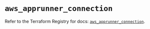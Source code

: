 # `aws_apprunner_connection`

Refer to the Terraform Registry for docs: [`aws_apprunner_connection`](https://registry.terraform.io/providers/hashicorp/aws/5.80.0/docs/resources/apprunner_connection).
